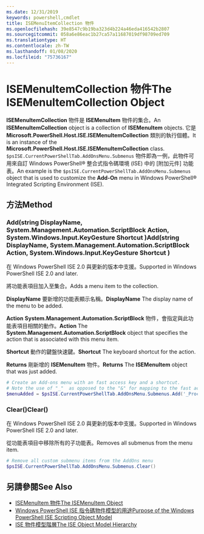 ```yaml
---
ms.date: 12/31/2019
keywords: powershell,cmdlet
title: ISEMenuItemCollection 物件
ms.openlocfilehash: 39e8547c9b19ba323d4b224a46eda416542b2807
ms.sourcegitcommit: 058a6e86eac1b27ca57a11687019df98709ed709
ms.translationtype: HT
ms.contentlocale: zh-TW
ms.lasthandoff: 01/08/2020
ms.locfileid: "75736167"
---
```

# <a name="the-isemenuitemcollection-object"></a><span data-ttu-id="bd79b-103">ISEMenuItemCollection 物件</span><span class="sxs-lookup"><span data-stu-id="bd79b-103">The ISEMenuItemCollection Object</span></span>

<span data-ttu-id="bd79b-104">**ISEMenuItemCollection** 物件是 **ISEMenuItem** 物件的集合。</span><span class="sxs-lookup"><span data-stu-id="bd79b-104">An **ISEMenuItemCollection** object is a collection of **ISEMenuItem** objects.</span></span> <span data-ttu-id="bd79b-105">它是 **Microsoft.PowerShell.Host.ISE.ISEMenuItemCollection** 類別的執行個體。</span><span class="sxs-lookup"><span data-stu-id="bd79b-105">It is an instance of the **Microsoft.PowerShell.Host.ISE.ISEMenuItemCollection** class.</span></span> <span data-ttu-id="bd79b-106">`$psISE.CurrentPowerShellTab.AddOnsMenu.Submenus` 物件即為一例，此物件可用來自訂 Windows PowerShell® 整合式指令碼環境 (ISE) 中的 [附加元件]  功能表。</span><span class="sxs-lookup"><span data-stu-id="bd79b-106">An example is the `$psISE.CurrentPowerShellTab.AddOnsMenu.Submenus` object that is used to customize the **Add-On** menu in Windows PowerShell® Integrated Scripting Environment (ISE).</span></span>

## <a name="method"></a><span data-ttu-id="bd79b-107">方法</span><span class="sxs-lookup"><span data-stu-id="bd79b-107">Method</span></span>

### <a name="addstring-displayname-systemmanagementautomationscriptblock-action-systemwindowsinputkeygesture-shortcut-"></a><span data-ttu-id="bd79b-108">Add\(string DisplayName, System.Management.Automation.ScriptBlock Action, System.Windows.Input.KeyGesture Shortcut \)</span><span class="sxs-lookup"><span data-stu-id="bd79b-108">Add\(string DisplayName, System.Management.Automation.ScriptBlock Action, System.Windows.Input.KeyGesture Shortcut \)</span></span>

<span data-ttu-id="bd79b-109">在 Windows PowerShell ISE 2.0 與更新的版本中支援。</span><span class="sxs-lookup"><span data-stu-id="bd79b-109">Supported in Windows PowerShell ISE 2.0 and later.</span></span>

<span data-ttu-id="bd79b-110">將功能表項目加入至集合。</span><span class="sxs-lookup"><span data-stu-id="bd79b-110">Adds a menu item to the collection.</span></span>

<span data-ttu-id="bd79b-111">**DisplayName** 要新增的功能表顯示名稱。</span><span class="sxs-lookup"><span data-stu-id="bd79b-111">**DisplayName** The display name of the menu to be added.</span></span>

<span data-ttu-id="bd79b-112">**Action** **System.Management.Automation.ScriptBlock** 物件，會指定與此功能表項目相關的動作。</span><span class="sxs-lookup"><span data-stu-id="bd79b-112">**Action** The **System.Management.Automation.ScriptBlock** object that specifies the action that is associated with this menu item.</span></span>

<span data-ttu-id="bd79b-113">**Shortcut** 動作的鍵盤快速鍵。</span><span class="sxs-lookup"><span data-stu-id="bd79b-113">**Shortcut** The keyboard shortcut for the action.</span></span>

<span data-ttu-id="bd79b-114">**Returns** 剛新增的 **ISEMenuItem** 物件。</span><span class="sxs-lookup"><span data-stu-id="bd79b-114">**Returns** The **ISEMenuItem** object that was just added.</span></span>

```powershell
# Create an Add-ons menu with an fast access key and a shortcut.
# Note the use of "_"  as opposed to the "&" for mapping to the fast access key letter for the menu item.
$menuAdded = $psISE.CurrentPowerShellTab.AddOnsMenu.Submenus.Add('_Process', {Get-Process}, 'Alt+P')
```

### <a name="clear"></a><span data-ttu-id="bd79b-115">Clear\(\)</span><span class="sxs-lookup"><span data-stu-id="bd79b-115">Clear\(\)</span></span>

<span data-ttu-id="bd79b-116">在 Windows PowerShell ISE 2.0 與更新的版本中支援。</span><span class="sxs-lookup"><span data-stu-id="bd79b-116">Supported in Windows PowerShell ISE 2.0 and later.</span></span>

<span data-ttu-id="bd79b-117">從功能表項目中移除所有的子功能表。</span><span class="sxs-lookup"><span data-stu-id="bd79b-117">Removes all submenus from the menu item.</span></span>

```powershell
# Remove all custom submenu items from the AddOns menu
$psISE.CurrentPowerShellTab.AddOnsMenu.Submenus.Clear()
```

## <a name="see-also"></a><span data-ttu-id="bd79b-118">另請參閱</span><span class="sxs-lookup"><span data-stu-id="bd79b-118">See Also</span></span>

- [<span data-ttu-id="bd79b-119">ISEMenuItem 物件</span><span class="sxs-lookup"><span data-stu-id="bd79b-119">The ISEMenuItem Object</span></span>](The-ISEMenuItem-Object.md)
- [<span data-ttu-id="bd79b-120">Windows PowerShell ISE 指令碼物件模型的用途</span><span class="sxs-lookup"><span data-stu-id="bd79b-120">Purpose of the Windows PowerShell ISE Scripting Object Model</span></span>](Purpose-of-the-Windows-PowerShell-ISE-Scripting-Object-Model.md)
- [<span data-ttu-id="bd79b-121">ISE 物件模型階層</span><span class="sxs-lookup"><span data-stu-id="bd79b-121">The ISE Object Model Hierarchy</span></span>](The-ISE-Object-Model-Hierarchy.md)
